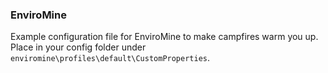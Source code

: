 ### EnviroMine
 Example configuration file for EnviroMine to make campfires warm you up. Place in your config folder under `enviromine\profiles\default\CustomProperties`.
 